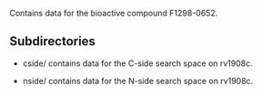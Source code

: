 Contains data for the bioactive compound F1298-0652.

## Subdirectories

- cside/ contains data for the C-side search space on rv1908c.

- nside/ contains data for the N-side search space on rv1908c.

